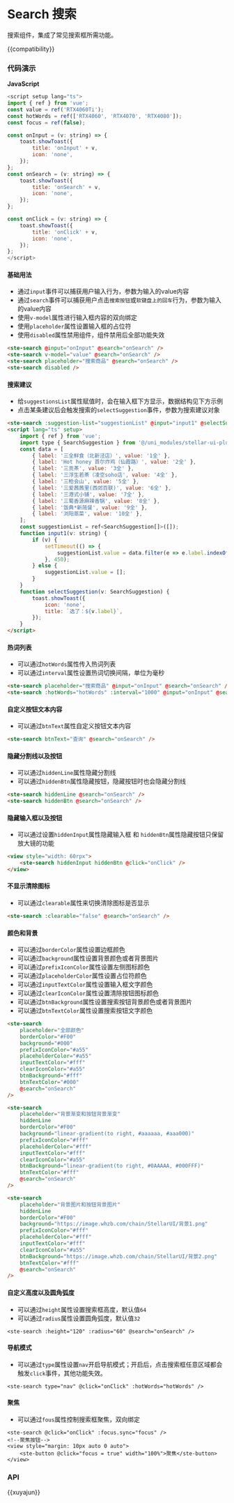 # Search 搜索

搜索组件，集成了常见搜索框所需功能。

{{compatibility}}

### 代码演示

**JavaScript**

```javascript
<script setup lang="ts">
import { ref } from 'vue';
const value = ref('RTX4060Ti');
const hotWords = ref(['RTX4060', 'RTX4070', 'RTX4080']);
const focus = ref(false);

const onInput = (v: string) => {
    toast.showToast({
        title: 'onInput' + v,
        icon: 'none',
    });
};
const onSearch = (v: string) => {
    toast.showToast({
        title: 'onSearch' + v,
        icon: 'none',
    });
};

const onClick = (v: string) => {
    toast.showToast({
        title: 'onClick' + v,
        icon: 'none',
    });
};
</script>
```

#### 基础用法

-   通过`input`事件可以捕获用户输入行为，参数为输入的value内容
-   通过`search`事件可以捕获用户点击`搜索按钮`或`软键盘上的回车`行为，参数为输入的value内容
-   使用`v-model`属性进行输入框内容的双向绑定
-   使用`placeholder`属性设置输入框的占位符
-   使用`disabled`属性禁用组件，组件禁用后全部功能失效

```html
<ste-search @input="onInput" @search="onSearch" />
<ste-search v-model="value" @search="onSearch" />
<ste-search placeholder="搜索商品" @search="onSearch" />
<ste-search disabled />
```

#### 搜索建议

-   给`suggestionsList`属性赋值时，会在输入框下方显示，数据结构见下方示例
-   点击某条建议后会触发搜索的`selectSuggestion`事件，参数为搜索建议对象

```html
<ste-search :suggestion-list="suggestionList" @input="input1" @selectSuggestion="selectSuggestion" />
<script lang="ts" setup>
    import { ref } from 'vue';
    import type { SearchSuggestion } from '@/uni_modules/stellar-ui-plus/types/index';
    const data = [
        { label: '三全鲜食（北新泾店）', value: '1全' },
        { label: 'Hot honey 首尔炸鸡（仙霞路）', value: '2全' },
        { label: '三贡茶', value: '3全' },
        { label: '三浮生若茶（凌空soho店', value: '4全' },
        { label: '三枪会山', value: '5全' },
        { label: '三爱茜茜里(西郊百联)', value: '6全' },
        { label: '三港式小铺', value: '7全' },
        { label: '三蜀香源麻辣香锅', value: '8全' },
        { label: '饭典*新简餐', value: '9全' },
        { label: '浏阳蒸菜', value: '10全' },
    ];
    const suggestionList = ref<SearchSuggestion[]>([]);
    function input1(v: string) {
        if (v) {
            setTimeout(() => {
                suggestionList.value = data.filter(e => e.label.indexOf(v) > -1);
            }, 450);
        } else {
            suggestionList.value = [];
        }
    }
    function selectSuggestion(v: SearchSuggestion) {
        toast.showToast({
            icon: 'none',
            title: `选了：${v.label}`,
        });
    }
</script>
```

#### 热词列表

-   可以通过`hotWords`属性传入热词列表
-   可以通过`interval`属性设置热词切换间隔，单位为毫秒

```html
<ste-search placeholder="搜索商品" @input="onInput" @search="onSearch" />
<ste-search :hotWords="hotWords" :interval="1000" @input="onInput" @search="onSearch" />
```

#### 自定义按钮文本内容

-   可以通过`btnText`属性自定义按钮文本内容

```html
<ste-search btnText="查询" @search="onSearch" />
```

#### 隐藏分割线以及按钮

-   可以通过`hiddenLine`属性隐藏分割线
-   可以通过`hiddenBtn`属性隐藏按钮，隐藏按钮时也会隐藏分割线

```html
<ste-search hiddenLine @search="onSearch" />
<ste-search hiddenBtn @search="onSearch" />
```

#### 隐藏输入框以及按钮

-   可以通过设置`hiddenInput`属性隐藏输入框 和 `hiddenBtn`属性隐藏按钮只保留放大镜的功能

```html
<view style="width: 60rpx">
    <ste-search hiddenInput hiddenBtn @click="onClick" />
</view>
```

#### 不显示清除图标

-   可以通过`clearable`属性来切换清除图标是否显示

```html
<ste-search :clearable="false" @search="onSearch" />
```

#### 颜色和背景

-   可以通过`borderColor`属性设置边框颜色
-   可以通过`background`属性设置背景颜色或者背景图片
-   可以通过`prefixIconColor`属性设置左侧图标颜色
-   可以通过`placeholderColor`属性设置占位符颜色
-   可以通过`inputTextColor`属性设置输入框文字颜色
-   可以通过`clearIconColor`属性设置清除按钮图标颜色
-   可以通过`btnBackground`属性设置搜索按钮背景颜色或者背景图片
-   可以通过`btnTextColor`属性设置搜索按钮文字颜色

```html
<ste-search
    placeholder="全部颜色"
    borderColor="#F00"
    background="#000"
    prefixIconColor="#a55"
    placeholderColor="#a55"
    inputTextColor="#fff"
    clearIconColor="#a55"
    btnBackground="#fff"
    btnTextColor="#000"
    @search="onSearch"
/>

<ste-search
    placeholder="背景渐变和按钮背景渐变"
    hiddenLine
    borderColor="#F00"
    background="linear-gradient(to right, #aaaaaa, #aaa000)"
    prefixIconColor="#fff"
    placeholderColor="#fff"
    inputTextColor="#fff"
    clearIconColor="#a55"
    btnBackground="linear-gradient(to right, #0AAAAA, #000FFF)"
    btnTextColor="#fff"
    @search="onSearch"
/>

<ste-search
    placeholder="背景图片和按钮背景图片"
    hiddenLine
    borderColor="#F00"
    background="https://image.whzb.com/chain/StellarUI/背景1.png"
    prefixIconColor="#fff"
    placeholderColor="#fff"
    inputTextColor="#fff"
    clearIconColor="#a55"
    btnBackground="https://image.whzb.com/chain/StellarUI/背景2.png"
    btnTextColor="#fff"
    @search="onSearch"
/>
```

#### 自定义高度以及圆角弧度

-   可以通过`height`属性设置搜索框高度，默认值`64`
-   可以通过`radius`属性设置圆角弧度，默认值`32`

```
<ste-search :height="120" :radius="60" @search="onSearch" />
```

#### 导航模式

-   可以通过`type`属性设置`nav`开启导航模式；开启后，点击搜索框任意区域都会触发`click`事件，其他功能失效。

```
<ste-search type="nav" @click="onClick" :hotWords="hotWords" />
```

#### 聚焦

-   可以通过`fous`属性控制搜索框聚焦，双向绑定

```
<ste-search @click="onClick" :focus.sync="focus" />
<!--聚焦按钮-->
<view style="margin: 10px auto 0 auto">
	<ste-button @click="focus = true" width="100%">聚焦</ste-button>
</view>
```

### API

<!-- props -->

{{xuyajun}}
